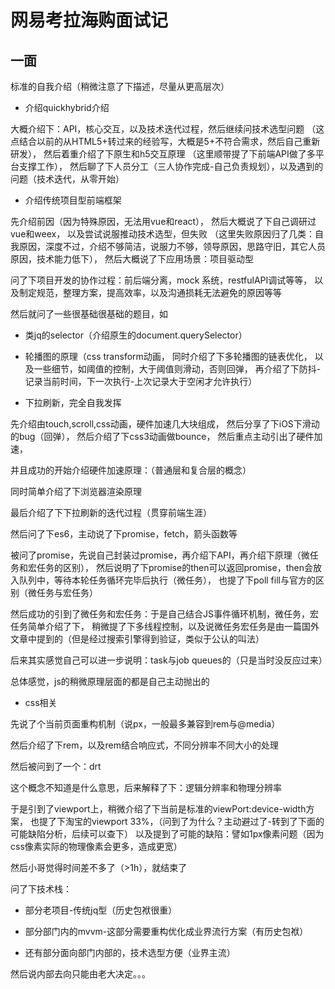 # 网易考拉海购面试记

## 一面

标准的自我介绍（稍微注意了下描述，尽量从更高层次）

- 介绍quickhybrid介绍

大概介绍下：API，核心交互，以及技术迭代过程，然后继续问技术选型问题
（这点结合以前的从HTML5+转过来的经验写，大概是5+不符合需求，然后自己重新研发），
然后着重介绍了下原生和h5交互原理
（这里顺带提了下前端API做了多平台支撑工作），
然后聊了下人员分工（三人协作完成-自己负责规划），以及遇到的问题（技术迭代，从零开始）

- 介绍传统项目型前端框架

先介绍前因（因为特殊原因，无法用vue和react），
然后大概说了下自己调研过vue和weex，
以及尝试说服推动技术选型，但失败
（这里失败原因归了几类：自我原因，深度不过，介绍不够简洁，说服力不够，领导原因，思路守旧，其它人员原因，技术能力低下），
然后大概说了下应用场景：项目驱动型

问了下项目开发的协作过程：前后端分离，mock 系统，restfulAPI调试等等，
以及制定规范，整理方案，提高效率，以及沟通损耗无法避免的原因等等

然后就问了一些很基础很基础的题目，如

- 类jq的selector（介绍原生的document.querySelector）

- 轮播图的原理（css transform动画，
同时介绍了下多轮播图的链表优化，
以及一些细节，如阈值的控制，大于阈值则滑动，否则回弹，
再介绍了下防抖-记录当前时间，下一次执行-上次记录大于空闲才允许执行）


- 下拉刷新，完全自我发挥

先介绍由touch,scroll,css动画，硬件加速几大块组成，
然后分享了下iOS下滑动的bug（回弹），
然后介绍了下css3动画做bounce，
然后重点主动引出了硬件加速，

并且成功的开始介绍硬件加速原理：（普通层和复合层的概念）

同时简单介绍了下浏览器渲染原理

最后介绍了下下拉刷新的迭代过程（贯穿前端生涯）


然后问了下es6，主动说了下promise，fetch，箭头函数等

被问了promise，先说自己封装过promise，再介绍下API，再介绍下原理（微任务和宏任务的区别），
然后说明了下promise的then可以返回promise，then会放入队列中，等待本轮任务循环完毕后执行（微任务），
也提了下poll fill与官方的区别（微任务与宏任务）

然后成功的引到了微任务和宏任务：于是自己结合JS事件循环机制，微任务，宏任务简单介绍了下，
稍微提了下多线程控制，以及说微任务宏任务是由一篇国外文章中提到的（但是经过搜索引擎得到验证，类似于公认的叫法）

后来其实感觉自己可以进一步说明：task与job queues的（只是当时没反应过来）

总体感觉，js的稍微原理层面的都是自己主动抛出的

- css相关

先说了个当前页面重构机制（说px，一般最多兼容到rem与@media）

然后介绍了下rem，以及rem结合响应式，不同分辨率不同大小的处理

然后被问到了一个：drt

这个概念不知道是什么意思，后来解释了下：逻辑分辨率和物理分辨率

于是引到了viewport上，稍微介绍了下当前是标准的viewPort:device-width方案，
也提了下淘宝的viewport 33%，（问到了为什么？主动避过了-转到了下面的可能缺陷分析，后续可以查下）
以及提到了可能的缺陷：譬如1px像素问题（因为css像素实际的物理像素会更多，造成更宽）

然后小哥觉得时间差不多了（>1h），就结束了

问了下技术栈：

- 部分老项目-传统jq型（历史包袱很重）

- 部分部门内的mvvm-这部分需要重构优化成业界流行方案（有历史包袱）

- 还有部分面向部门内部的，技术选型方便（业界主流）

然后说内部去向只能由老大决定。。。